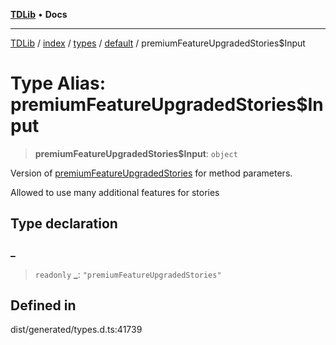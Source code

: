 [**TDLib**](../../../../../../README.md) • **Docs**

***

[TDLib](../../../../../../modules.md) / [index](../../../../../README.md) / [types](../../../README.md) / [default](../README.md) / premiumFeatureUpgradedStories$Input

# Type Alias: premiumFeatureUpgradedStories$Input

> **premiumFeatureUpgradedStories$Input**: `object`

Version of [premiumFeatureUpgradedStories](premiumFeatureUpgradedStories.md) for method parameters.

Allowed to use many additional features for stories

## Type declaration

### \_

> `readonly` **\_**: `"premiumFeatureUpgradedStories"`

## Defined in

dist/generated/types.d.ts:41739
